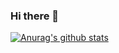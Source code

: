 ### Hi there 👋

[![Anurag's github stats](https://github-readme-stats.vercel.app/api?username=glory4god)](https://github.com/anuraghazra/github-readme-stats)

<!--
**glory4god/glory4god** is a ✨ _special_ ✨ repository because its `README.md` (this file) appears on your GitHub profile.

Here are some ideas to get you started:

- 🔭 I’m currently working on ...
- 🌱 I’m currently learning ...
- 👯 I’m looking to collaborate on ...
- 🤔 I’m looking for help with ...
- 💬 Ask me about ...
- 📫 How to reach me: ...
- 😄 Pronouns: ...
- ⚡ Fun fact: ...
-->
